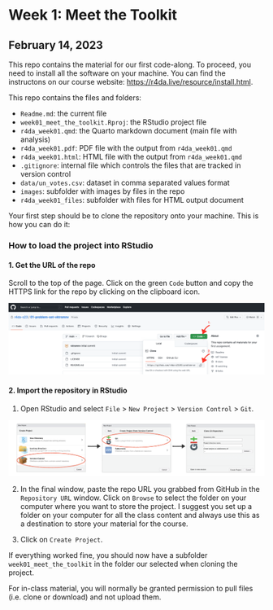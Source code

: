 # Week 1: Meet the Toolkit 
## February 14, 2023

This repo contains the material for our first code-along. To proceed, you need to install all the software on your machine. You can find the instructons on our course website: https://r4da.live/resource/install.html. 

This repo contains the files and folders:

- `Readme.md`: the current file
- `week01_meet_the_toolkit.Rproj`: the RStudio project file
- `r4da_week01.qmd`: the Quarto markdown document (main file with analysis)
- `r4da_week01.pdf`: PDF file with the output from `r4da_week01.qmd`
- `r4da_week01.html`: HTML file with the output from `r4da_week01.qmd`
- `.gitignore`: internal file which controls the files that are tracked in version control 
- `data/un_votes.csv`: dataset in comma separated values format 
- `images`: subfolder with images by files in the repo 
- `r4da_week01_files`: subfolder with files for HTML output document 


Your first step should be to clone the repository onto your machine. This is how you can do it:

### How to load the project into RStudio 

#### 1. Get the URL of the repo 

Scroll to the top of the page. Click on the green `Code` button and copy the HTTPS link for the repo by clicking on the clipboard icon. 

![](images/github-code-url.png)


#### 2. Import the repository in RStudio

1. Open RStudio and select `File` > `New Project` > `Version Control` > `Git`. 

![](images/new-project.png)

2. In the final window, paste the repo URL you grabbed from GitHub in the `Repository URL` window. 
Click on `Browse` to select the folder on your computer where you want to store the project. I suggest you set up a folder on your computer for all the class content and always use this as a destination to store your material for the course. 

3. Click on `Create Project`. 

If everything worked fine, you should now have a subfolder `week01_meet_the_toolkit` in the folder our selected when cloning the project. 

For in-class material, you will normally be granted permission to pull files (i.e. clone or download) and not upload them. 
